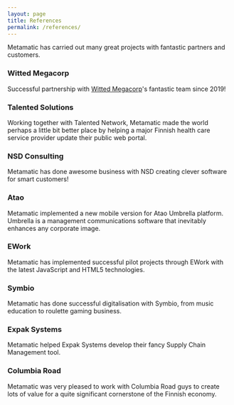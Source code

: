 ```yaml
---
layout: page
title: References
permalink: /references/
---
```


Metamatic has carried out many great projects with fantastic partners and customers.

### Witted Megacorp

Successful partnership with [Witted Megacorp](https://witted.com)'s fantastic team since 2019! 

### Talented Solutions
Working together with Talented Network, Metamatic made the world perhaps a little bit better place by helping a major Finnish health care service provider 
update their public web portal.

### NSD Consulting
Metamatic has done awesome business with NSD creating clever software for smart customers!

### Atao
Metamatic implemented a new mobile version for Atao Umbrella platform. Umbrella is a management communications software that inevitably enhances any corporate image.

### EWork
Metamatic has implemented successful pilot projects through EWork with the latest JavaScript and HTML5 technologies.

### Symbio
Metamatic has done successful digitalisation with Symbio, from music education to roulette gaming business.

### Expak Systems
Metamatic helped Expak Systems develop their fancy Supply Chain Management tool.

### Columbia Road
Metamatic was very pleased to work with Columbia Road guys to create lots of value for a quite significant cornerstone of the Finnish economy.
